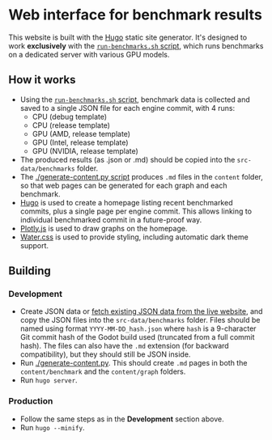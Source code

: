 # Web interface for benchmark results

This website is built with the [Hugo](https://gohugo.io/) static site generator.
It's designed to work **exclusively** with the [`run-benchmarks.sh` script](../run-benchmarks.sh),
which runs benchmarks on a dedicated server with various GPU models.

## How it works

- Using the [`run-benchmarks.sh` script](../run-benchmarks.sh), benchmark data
  is collected and saved to a single JSON file for each engine commit, with 4 runs:
  - CPU (debug template)
  - CPU (release template)
  - GPU (AMD, release template)
  - GPU (Intel, release template)
  - GPU (NVIDIA, release template)
- The produced results (as .json or .md) should be copied into the `src-data/benchmarks` folder.
- The [./generate-content.py script](./generate-content.py) produces `.md` files
  in the `content` folder, so that web pages can be generated for each graph and each benchmark.
- [Hugo](https://gohugo.io/) is used to create a homepage listing recent
  benchmarked commits, plus a single page per engine commit. This allows linking
  to individual benchmarked commit in a future-proof way.
- [Plotly.js](https://plotly.com/javascript/) is used to draw graphs on the homepage.
- [Water.css](https://watercss.kognise.dev/) is used to provide styling,
  including automatic dark theme support.

## Building

### Development

- Create JSON data or [fetch existing JSON data from the live website](https://github.com/godotengine/godot-benchmarks-results),
  and copy the JSON files into the `src-data/benchmarks` folder. Files should be named using format
  `YYYY-MM-DD_hash.json` where `hash` is a 9-character Git commit hash of the Godot build used
  (truncated from a full commit hash). The files can also have the `.md` extension
  (for backward compatibility), but they should still be JSON inside.
- Run [./generate-content.py](./generate-content.py). This should create `.md` pages in both the
  `content/benchmark` and the `content/graph` folders.
- Run `hugo server`.

### Production

- Follow the same steps as in the **Development** section above.
- Run `hugo --minify`.
